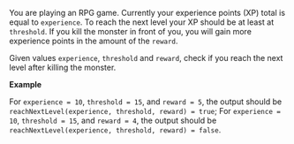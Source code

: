You are playing an RPG game. Currently your experience points (XP) total is equal to `experience`. To reach the next level your XP should be at least at `threshold`. If you kill the monster in front of you, you will gain more experience points in the amount of the `reward`.

Given values `experience`, `threshold` and `reward`, check if you reach the next level after killing the monster.

__Example__

For `experience = 10`, `threshold = 15`, and `reward = 5`, the output should be<br>
`reachNextLevel(experience, threshold, reward) = true`;
For `experience = 10`, `threshold = 15`, and `reward = 4`, the output should be
`reachNextLevel(experience, threshold, reward) = false`.
